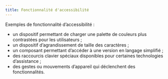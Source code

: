 ```yaml
---
title: Fonctionnalité d'accessibilité
---
```


Exemples de fonctionnalité d’accessibilité&nbsp;:

- un dispositif permettant de charger une palette de couleurs plus contrastées pour les utilisateurs&nbsp;;
- un dispositif d’agrandissement de taille des caractères&nbsp;;
- un composant permettant d’accéder à une version en langage simplifié&nbsp;;
- des raccourcis clavier spéciaux disponibles pour certaines technologies d’assistance&nbsp;;
- des gestes ou mouvements d’appareil qui déclenchent des fonctionnalités.